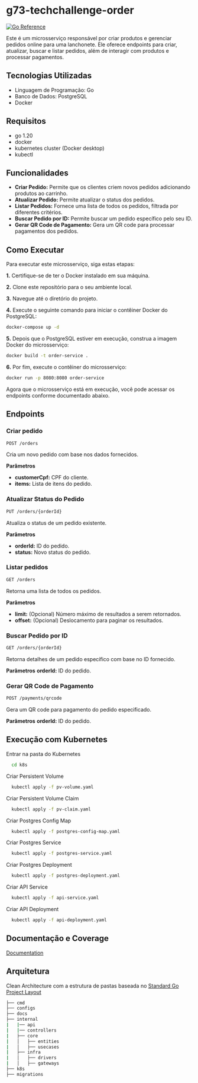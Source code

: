 # g73-techchallenge-order

[![Go Reference](https://pkg.go.dev/badge/golang.org/x/example.svg)](https://pkg.go.dev/golang.org/x/example)

Este é um microsserviço responsável por criar produtos e gerenciar pedidos online para uma lanchonete. Ele oferece endpoints para criar, atualizar, buscar e listar pedidos, além de interagir com produtos e processar pagamentos.


## Tecnologias Utilizadas

- Linguagem de Programação: Go
- Banco de Dados: PostgreSQL
- Docker



## Requisitos

- go 1.20
- docker
- kubernetes cluster (Docker desktop)
- kubectl



## Funcionalidades
- **Criar Pedido:** Permite que os clientes criem novos pedidos adicionando produtos ao carrinho.
- **Atualizar Pedido:** Permite atualizar o status dos pedidos.
- **Listar Pedidos:** Fornece uma lista de todos os pedidos, filtrada por diferentes critérios.
- **Buscar Pedido por ID:** Permite buscar um pedido específico pelo seu ID.
- **Gerar QR Code de Pagamento:** Gera um QR code para processar pagamentos dos pedidos.



## Como Executar
Para executar este microsserviço, siga estas etapas:

**1.** Certifique-se de ter o Docker instalado em sua máquina.

**2.** Clone este repositório para o seu ambiente local.

**3.** Navegue até o diretório do projeto.

**4.** Execute o seguinte comando para iniciar o contêiner Docker do PostgreSQL:

```bash
docker-compose up -d
```

**5.** Depois que o PostgreSQL estiver em execução, construa a imagem Docker do microsserviço:

```bash
docker build -t order-service .
```

**6.** Por fim, execute o contêiner do microsserviço:

```bash
docker run -p 8080:8080 order-service
```

Agora que o microsserviço está em execução, você pode acessar os endpoints conforme documentado abaixo.



## Endpoints

### Criar pedido

```bash
POST /orders
```

Cria um novo pedido com base nos dados fornecidos.

**Parâmetros**
- **customerCpf:** CPF do cliente.
- **items:** Lista de itens do pedido.

### Atualizar Status do Pedido

```bash
PUT /orders/{orderId}
```

Atualiza o status de um pedido existente.

**Parâmetros**
- **orderId:** ID do pedido.
- **status:** Novo status do pedido.

### Listar pedidos

```bash
GET /orders
```

Retorna uma lista de todos os pedidos.

**Parâmetros**
- **limit:** (Opcional) Número máximo de resultados a serem retornados.
- **offset:** (Opcional) Deslocamento para paginar os resultados.

### Buscar Pedido por ID

```bash
GET /orders/{orderId}
```

Retorna detalhes de um pedido específico com base no ID fornecido.

**Parâmetros**
**orderId:** ID do pedido.

### Gerar QR Code de Pagamento

```bash
POST /payments/qrcode
```

Gera um QR code para pagamento do pedido especificado.

**Parâmetros**
**orderId:** ID do pedido.


## Execução com Kubernetes

Entrar na pasta do Kubernetes
```bash
  cd k8s
```

Criar Persistent Volume
```bash
  kubectl apply -f pv-volume.yaml
```

Criar Persistent Volume Claim
```bash
  kubectl apply -f pv-claim.yaml
```

Criar Postgres Config Map
```bash
  kubectl apply -f postgres-config-map.yaml
```

Criar Postgres Service
```bash
  kubectl apply -f postgres-service.yaml
```

Criar Postgres Deployment
```bash
  kubectl apply -f postgres-deployment.yaml
```

Criar API Service
```bash
  kubectl apply -f api-service.yaml
```

Criar API Deployment
```bash
  kubectl apply -f api-deployment.yaml
```

## Documentação e Coverage
[Documentation](https://github.com/IgorRamosBR/g73-techchallenge-order/tree/master/docs)


## Arquitetura
Clean Architecture com a estrutura de pastas baseada no [Standard Go Project Layout](https://github.com/golang-standards/project-layout#go-directories) 

```bash
├── cmd
├── configs
├── docs
├── internal
|   |── api
|   |── controllers
|   ├── core
|   │   ├── entities
|   │   ├── usecases
|   ├── infra
|   │   ├── drivers
|   │   ├── gateways
├── k8s
├── migrations
```
